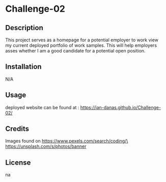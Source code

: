 # Challenge-02
## Description

This project serves as a homepage for a potential employer to work view my current deployed portfolio of work samples. This will help employers asses whether I am a good candidate for a potential open position.
## Installation
N/A

## Usage
deployed website can be found at : https://ian-danas.github.io/Challenge-02/


## Credits
Images found on https://www.pexels.com/search/coding/\ https://unsplash.com/s/photos/banner

## License
na
